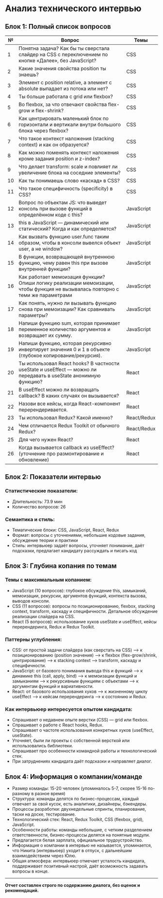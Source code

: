 # Анализ технического интервью

## Блок 1: Полный список вопросов

| №  | Вопрос                                                                                                         | Темы         |
|----|----------------------------------------------------------------------------------------------------------------|--------------|
| 1  | Понятна задача? Как бы ты сверстала слайдер на CSS с переключением по кнопке «Далее», без JavaScript?           | CSS          |
| 2  | Какие значения свойства position ты знаешь?                                                                    | CSS          |
| 3  | Элемент с position relative, а элемент с absolute выпадает из потока или нет?                                   | CSS          |
| 4  | Ты больше работала с grid или flexbox?                                                                         | CSS          |
| 5  | Во flexbox, за что отвечают свойства flex-grow и flex-shrink?                                                  | CSS          |
| 6  | Как центрировать маленький блок по горизонтали и вертикали внутри большого блока через flexbox?                | CSS          |
| 7  | Что такое контекст наложения (stacking context) и как он образуется?                                           | CSS          |
| 8  | Как можно поменять контекст наложения кроме задания position и z-index?                                        | CSS          |
| 9  | Что делает transform: scale и повлияет ли увеличение блока на соседние элементы?                                | CSS          |
| 10 | Как ты понимаешь слово «каскад» в CSS?                                                                         | CSS          |
| 11 | Что такое специфичность (specificity) в CSS?                                                                    | CSS          |
| 12 | Вопрос по объектам JS: что выведет консоль при вызове функций в определённом коде с this?                       | JavaScript   |
| 13 | this в JavaScript — динамический или статический? Когда и как определяется?                                     | JavaScript   |
| 14 | Как вызвать функцию user.func таким образом, чтобы в консоли вывелся объект user, а не window?                  | JavaScript   |
| 15 | В функции, возвращающей внутреннюю функцию, чему равен this при вызове внутренней функции?                       | JavaScript   |
| 16 | Как работает мемоизация функции? Опиши логику реализации мемоизации, чтобы функция не вызывалась повторно с теми же параметрами | JavaScript   |
| 17 | Как понять, нужно ли вызывать функцию снова при мемоизации? Как сравнивать параметры?                           | JavaScript   |
| 18 | Напиши функцию sum, которая принимает переменное количество аргументов и возвращает их сумму.                   | JavaScript   |
| 19 | Напиши функцию, которая рекурсивно инвертирует значения 0 и 1 в объекте (глубокое копирование/рекурсия).        | JavaScript   |
| 20 | Ты использовал React hooks? В частности useState и useEffect — можно ли передавать в useState анонимную функцию? | React        |
| 21 | В useEffect можно ли возвращать callback? В каких случаях он вызывается?                                        | React        |
| 22 | Назови все кейсы, когда React-компонент перерендеривается.                                                     | React        |
| 23 | Ты использовал Redux? Какой именно?                                                                             | React/Redux  |
| 24 | Чем отличается Redux Toolkit от обычного Redux?                                                                 | React/Redux  |
| 25 | Для чего нужен React?                                                                                             | React        |
| 26 | Когда вызывается callback из useEffect? (уточнение про размонтирование и обновление)                            | React        |

## Блок 2: Показатели интервью

### Статистические показатели:
- Длительность: 73.9 мин
- Количество вопросов: 26

### Семантика и стиль:
- Тематические блоки: CSS, JavaScript, React, Redux
- Формат: вопросы с уточнениями, небольшие кодовые задания, обсуждение теории и практики
- Стиль: интервьюер задаёт вопросы, уточняет понимание, даёт подсказки, предлагает кандидату рассуждать и писать код

## Блок 3: Глубина копания по темам

### Темы с максимальным копанием:
- JavaScript (10 вопросов): глубокое обсуждение this, замыканий, мемоизации, рекурсии, аргументов функций, контекста вызова, выводов консоли.
- CSS (11 вопросов): вопросы по позиционированию, flexbox, stacking context, transform, каскаду и специфичности. Детальное обсуждение реализации слайдера на CSS.
- React (5 вопросов): использование хуков useState и useEffect, кейсы перерендеринга, Redux и Redux Toolkit.

### Паттерны углубления:
- CSS: от простой задачи слайдера (как сверстать на CSS) —> к позиционированию (position значения) —> к flexbox (flex-grow/shrink, центрирование) —> к stacking context —> transform, каскаду и специфичности.
- JavaScript: от базового понимания вывода this и функций —> к динамике this (call, apply, bind) —> к мемоизации функций и замыканиям —> к рекурсивным функциям с объектами —> к аргументам функций и вариативности.
- React: от базового использования хуков —> к жизненному циклу useEffect —> к кейсам перерендеринга —> к состоянию и Redux.

### Как интервьюер интересуется опытом кандидата:
- Спрашивает о недавнем опыте верстки (CSS) — grid или flexbox.
- Спрашивает о работе с React hooks, Redux.
- Спрашивает о частоте использования конкретных хуков (useEffect, useState).
- Уточняет, были ли проекты с собственной версткой или использовались библиотеки.
- Спрашивает про особенности командной работы и технологический стек.
- При затруднениях кандидата даёт подсказки и направляет диалог.

## Блок 4: Информация о компании/команде

- Размер команды: 15-20 человек (упоминалось 5-7, скорее 15-16 по-разному в разное время)
- Структура: команды делятся по бизнес-процессам, каждый отвечает за свой кусок, есть аналитики, дизайнеры, бэкендеры.
- Процессы разработки: двухнедельные спринты, планирование, таски на доске, тестирование.
- Технологический стек: React, Redux Toolkit, CSS (flexbox, grid), JavaScript.
- Особенности работы: команды небольшие, с четким разделением ответственности, бизнес-процессы делятся на понятные модули.
- Предлагается белая зарплата, официальное трудоустройство.
- Информация о компании в интервью не называется, упоминается, что Никита (интервьюер) уходит в отпуск, с дальнейшим взаимодействием через Юлю.
- Общая атмосфера: интервьюер отмечает усталость кандидата, поддерживает позитивный настрой, даёт возможность задавать вопросы в конце.

---

**Отчет составлен строго по содержанию диалога, без оценок и рекомендаций.**